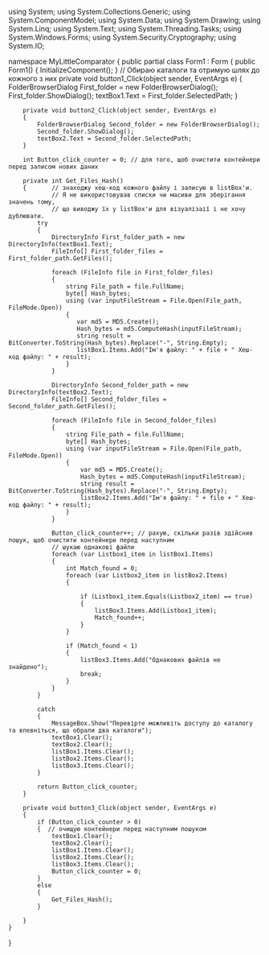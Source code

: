 using System;
using System.Collections.Generic;
using System.ComponentModel;
using System.Data;
using System.Drawing;
using System.Linq;
using System.Text;
using System.Threading.Tasks;
using System.Windows.Forms;
using System.Security.Cryptography;
using System.IO;

namespace MyLittleComparator
{
    public partial class Form1 : Form
    {
        public Form1()
        {
            InitializeComponent();
        }
        // Обираю каталоги та отримую шлях до кожного з них
        private void button1_Click(object sender, EventArgs e)
        {
            FolderBrowserDialog First_folder = new FolderBrowserDialog();
            First_folder.ShowDialog();
            textBox1.Text = First_folder.SelectedPath;
        }

        private void button2_Click(object sender, EventArgs e)
        {
            FolderBrowserDialog Second_folder = new FolderBrowserDialog();
            Second_folder.ShowDialog();
            textBox2.Text = Second_folder.SelectedPath;
        }

        int Button_click_counter = 0; // для того, щоб очистити контейнери перед записом нових даних

        private int Get_Files_Hash()
        {       // знаходжу хеш-код кожного файлу і записую в listBox'и. 
                // Я не використовував списки чи масиви для зберігання значень тому, 
                // що виводжу їх у listBox'и для візуалізаії і не хочу дублювати.
            try
            {            
                DirectoryInfo First_folder_path = new DirectoryInfo(textBox1.Text);
                FileInfo[] First_folder_files = First_folder_path.GetFiles();

                foreach (FileInfo file in First_folder_files)
                {
                    string File_path = file.FullName;
                    byte[] Hash_bytes;
                    using (var inputFileStream = File.Open(File_path, FileMode.Open))
                    {
                       var md5 = MD5.Create();
                       Hash_bytes = md5.ComputeHash(inputFileStream);
                       string result = BitConverter.ToString(Hash_bytes).Replace("-", String.Empty);
                       listBox1.Items.Add("Ім'я файлу: " + file + " Хеш-код файлу: " + result);
                    }   
                }

                DirectoryInfo Second_folder_path = new DirectoryInfo(textBox2.Text);
                FileInfo[] Second_folder_files = Second_folder_path.GetFiles();

                foreach (FileInfo file in Second_folder_files)
                {
                    string File_path = file.FullName;
                    byte[] Hash_bytes;
                    using (var inputFileStream = File.Open(File_path, FileMode.Open))
                    {
                        var md5 = MD5.Create();
                        Hash_bytes = md5.ComputeHash(inputFileStream);
                        string result = BitConverter.ToString(Hash_bytes).Replace("-", String.Empty);
                        listBox2.Items.Add("Ім'я файлу: " + file + " Хеш-код файлу: " + result);
                    }
                }

                Button_click_counter++; // рахую, скільки разів здійснив пошук, щоб очистити контейнери перед наступним
                // шукаю однакові файли
                foreach (var Listbox1_item in listBox1.Items)
                {
                    int Match_found = 0;
                    foreach (var Listbox2_item in listBox2.Items)
                    {
                        
                        if (Listbox1_item.Equals(Listbox2_item) == true)
                        {
                            listBox3.Items.Add(Listbox1_item);
                            Match_found++;
                        }
                    }

                    if (Match_found < 1)
                    {
                        listBox3.Items.Add("Однакових файлів не знайдено");
                        break;
                    }
                }
            }

            catch
            {
                MessageBox.Show("Перевірте можливіть доступу до каталогу та впевніться, що обрали два каталоги");
                textBox1.Clear();
                textBox2.Clear();
                listBox1.Items.Clear();
                listBox2.Items.Clear();
                listBox3.Items.Clear();
            }

            return Button_click_counter;
        }

        private void button3_Click(object sender, EventArgs e)
        {
            if (Button_click_counter > 0)
            {  // очищую контейнери перед наступним пошуком
                textBox1.Clear();
                textBox2.Clear();
                listBox1.Items.Clear();
                listBox2.Items.Clear();
                listBox3.Items.Clear();
                Button_click_counter = 0;
            }
            else
            {
                Get_Files_Hash();
            }

        }
    }
}
